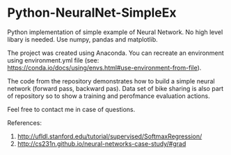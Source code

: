 # Python-NeuralNet-SimpleEx
Python implementation of simple example of Neural Network. No high level libary is needed. Use numpy, pandas and matplotlib.

The project was created using Anaconda.
You can recreate an environment using environment.yml file (see: https://conda.io/docs/using/envs.html#use-environment-from-file).

The code from the repository demonstrates how to build a simple neural network (forward pass, backward pas). Data set of bike sharing is also part of repository so to show a training and perofmance evaluation actions.

Feel free to contact me in case of questions.

References:
1) http://ufldl.stanford.edu/tutorial/supervised/SoftmaxRegression/
2) http://cs231n.github.io/neural-networks-case-study/#grad

